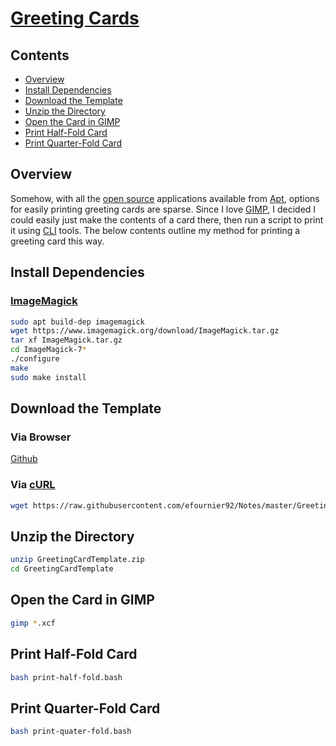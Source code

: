 # [Greeting Cards](https://en.wikipedia.org/wiki/Greeting_card)

## Contents

- [Overview](#overview)
- [Install Dependencies](#install-dependencies)
- [Download the Template](#download-the-template)
- [Unzip the Directory](#unzip-the-directory)
- [Open the Card in GIMP](#open-the-card-in-gimp)
- [Print Half-Fold Card](#print-half-fold-card)
- [Print Quarter-Fold Card](#print-quarter-fold-card)

## Overview

Somehow, with all the [open source](https://en.wikipedia.org/wiki/Open_source) applications available from [Apt](https://wiki.debian.org/Apt), options for easily printing greeting cards are sparse. Since I love [GIMP](https://www.gimp.org/), I decided I could easily just make the contents of a card there, then run a script to print it using [CLI](https://en.wikipedia.org/wiki/Command-line_interface) tools. The below contents outline my method for printing a greeting card this way.

## Install Dependencies

### [ImageMagick](https://imagemagick.org/)

```bash
sudo apt build-dep imagemagick
wget https://www.imagemagick.org/download/ImageMagick.tar.gz
tar xf ImageMagick.tar.gz
cd ImageMagick-7*
./configure
make
sudo make install
```

## Download the Template

### Via Browser

[Github](https://github.com/efournier92/Notes/blob/master/GreetingCards/GreetingCardTemplate.zip)

### Via [cURL](https://curl.haxx.se/)

```bash
wget https://raw.githubusercontent.com/efournier92/Notes/master/GreetingCards/GreetingCardTemplate.zip
```

## Unzip the Directory

```bash
unzip GreetingCardTemplate.zip
cd GreetingCardTemplate
```

## Open the Card in GIMP

```bash
gimp *.xcf
```

## Print Half-Fold Card

```bash
bash print-half-fold.bash
```

## Print Quarter-Fold Card

```bash
bash print-quater-fold.bash
```

